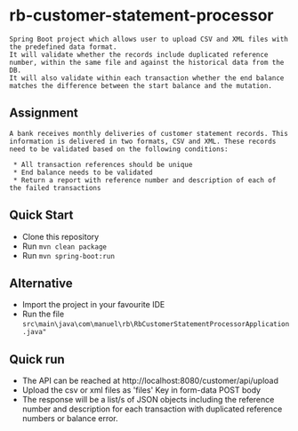 # rb-customer-statement-processor

   
    Spring Boot project which allows user to upload CSV and XML files with the predefined data format. 
    It will validate whether the records include duplicated reference number, within the same file and against the historical data from the DB.
    It will also validate within each transaction whether the end balance matches the difference between the start balance and the mutation.

## Assignment

	A bank receives monthly deliveries of customer statement records. This information is delivered in two formats, CSV and XML. These records need to be validated based on the following conditions:

     * All transaction references should be unique
     * End balance needs to be validated 
     * Return a report with reference number and description of each of the failed transactions
    
## Quick Start

 * Clone this repository
 * Run `mvn clean package`
 * Run `mvn spring-boot:run`
 
## Alternative

 * Import the project in your favourite IDE
 * Run the file `src\main\java\com\manuel\rb\RbCustomerStatementProcessorApplication.java"`
 
 ## Quick run
 
 * The API can be reached at http://localhost:8080/customer/api/upload
 * Upload the csv or xml files as 'files' Key in form-data POST body
 * The response will be a list/s of JSON objects including the reference number and description for each transaction with duplicated reference numbers or balance error.
 
